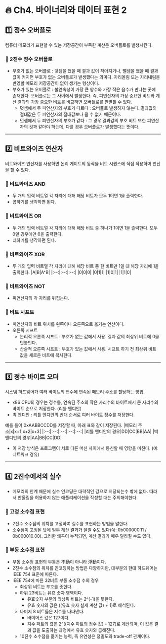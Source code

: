 # :fire: Ch4. 바이너리와 데이터 표현 2

## :one: 정수 오버플로

컴퓨터 메모리가 표현할 수 있는 저장공간이 부족한 계산은 오버플로를 발생시킨다.

### 📝 2진수 정수 오버플로

- 부호가 없는 오버플로 : 덧셈을 했을 때 결과 값이 작아지거나, 뺄셈을 했을 때 결과 값이 커지면 부호가 없는 오버플로가 발생했다는 의미다. 자리올림 또는 자리내림을 반영할 메모리 저장공간이 없어 생기는 형상이다.
- 부호가 있는 오버플로 : 불연속성이 가장 큰 양수와 가장 작은 음수가 만나는 곳에 존재한다. 오버플로는 그 사이에서 발생한다. 즉, 피연산자의 가장 중요한 비트와 계산 결과의 가장 중요한 비트를 비교하면 오버플로를 판별할 수 있다.
  - 덧셈에서 두 피연산자의 부호가 다르다 : 오버플로 발생하지 않는다. 결과값의 절대값은 두 피연산자의 절대값보다 클 수 없기 때문이다.
  - 덧셈에서 두 피연산자의 부호가 같다 : 그 경우 결과값의 부호 비트 또한 피연산자의 것과 같아야 하는데, 다를 경우 오버플로가 발생했다는 뜻이다. 

---

## :two: 비트와이즈 연산자

비트와이즈 연산자를 사용하면 논리 게이트의 동작을 비트 시퀀스에 직접 적용하며 연산을 할 수 있다.

### 📝 비트와이즈 AND

- 두 개의 입력 비트열 각 자리에 대해 해당 비트가 모두 1이면 1을 출력한다.
- 곱하기를 생각하면 된다.

### 📝 비트와이즈 OR

- 두 개의 입력 비트열 각 자리에 대해 해당 비트 중 하나가 1이면 1을 출력한다. 모두 0일 경우에만 0을 출력한다.
- 더하기를 생각하면 된다.

### 📝 비트와이즈 XOR

- 두 개의 입력 비트열 각 자리에 대해 해당 비트 중 한 비트만 1일 대 해당 자리에 1을 출력한다.
|A|B|A^B|
|:--:|:--:|:--:|
|0|0|0|
|0|1|1|
|1|0|1|
|1|1|0|

### 📝 비트와이즈 NOT

- 피연산자의 각 자리를 뒤집는다.

### 📝 비트 시프트

- 피연산자의 비트 위치를 왼쪽이나 오른쪽으로 옮기는 연산이다.
- 오른쪽 시프트
  - 논리적 오른쪽 시프트 : 부호가 없는 값에서 사용. 결과 값의 최상위 비트에 0을 덧붙인다.
  - 산술적 오른쪽 시프트 : 부호가 있는 값에서 사용. 시프트 하기 전 최상위 비트 값을 새로운 비트에 복사한다.

---

## :three: 정수 바이트 오더

시스템 하드웨어가 여러 바이트의 변수에 연속된 메모리 주소를 할당하는 방법.

- x86 CPU의 경우는 정수를, 연속된 주소의 작은 자리수의 바이트에서 큰 자리수의 바이트 순으로 저장한다. (리틀 엔디안)
- 빅 엔디안 : 리틀 엔디안의 반대 순서로 여러 바이트 정수를 저장한다.

예를 들어 0xAABBCCDD를 저장할 때, 아래 표와 같이 저장된다.
|메모리 주소|x|x+1|x+2|x+3|
|:--:|:--:|:--:|:--:|:--:|
|리틀 엔디안의 경우|DD|CC|BB|AA|
|빅 엔디안의 경우|AA|BB|CC|DD|

- 이 저장 방식은 프로그램이 서로 다른 머신 사이에서 통신할 때 영향을 미친다. (예: 네트워크 경유)

---

## :four: 2진수에서의 실수

- 메모리의 한계 때문에 실수 인코딩은 대략적인 값으로 저장되는수 밖에 없다. 따라서 반올림을 허용하지 않는 애플리케이션을 작성할 대는 주의해야한다.

### 📝 고정 소수점 표현

- 2진수 소수점의 위치를 고정하여 실수를 표현하는 방법을 말한다.
- 소수점이 고정된 탓에 일부 계산 결과가 잘릴 수도 있다(예: 0b000000.11 / 0b000010.00). 그러한 왜곡이 누적되면, 계산 결과가 매우 달라질 수도 있다.

### 📝 부동 소수점 표현

- 부동 소수점 표현의 부동은 不動이 아니라 浮動이다.
- 2진수 소수점의 위치를 인코딩하는 방법은 다양하지만, 대부분의 현대 하드웨어는 IEEE 754 표준에 따른다.
- IEEE 754에 따른 32비트 부동 소수점 수의 경우
  - 최상위 비트는 부호를 뜻한다.
  - 하위 23비트는 유효 숫자 영역이다.
    - 유효숫자 부분의 최상위 비트는 2^(-1)을 뜻한다.
    - 유효 숫자의 값은 ((유효 숫자 실제 계산 값) + 1)로 해석된다.
  - 나머지 8 비트들은 지수를 나타낸다.
    - 바이어스 값은 127이다.
    - 지수 파트의 값은 2^((지수 파트의 정수 값) - 127)로 계산되며, 이 값은 결과 값을 도출하는 과정에서 유효 숫자와 곱해진다.
  - 10진수 소수점을 옮기는 능력, 즉 유연성은 정밀도와 trade-off 관계이다.
